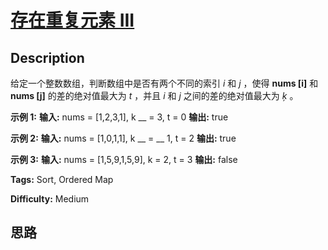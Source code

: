 # [存在重复元素 III][title]

## Description

给定一个整数数组，判断数组中是否有两个不同的索引 _i_ 和 _j_ ，使得  **nums [i]** 和  **nums [j]**
的差的绝对值最大为 _t_ ，并且 _i_ 和 _j_ 之间的差的绝对值最大为 _ķ_ 。

**示例  1:**
            **输入:** nums = [1,2,3,1], k __ = 3, t = 0    **输出:** true

**示例 2:**
            **输入:** nums = [1,0,1,1], k __ = __ 1, t = 2    **输出:** true

**示例 3:**
            **输入:** nums = [1,5,9,1,5,9], k = 2, t = 3    **输出:** false


**Tags:** Sort, Ordered Map

**Difficulty:** Medium

## 思路

[title]: https://leetcode-cn.com/problems/contains-duplicate-iii

